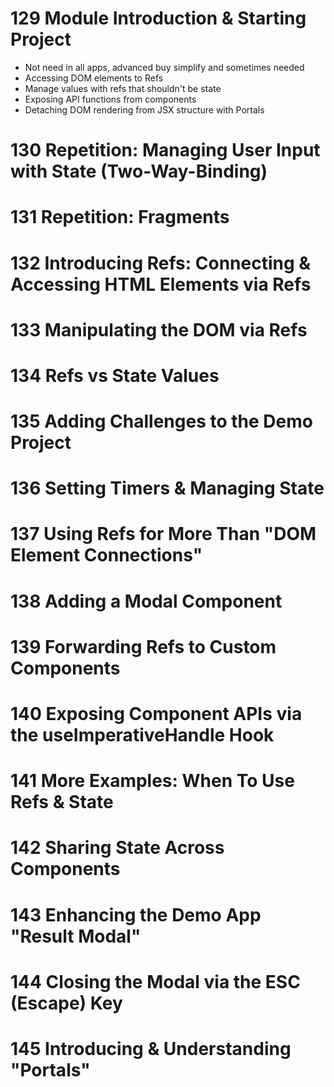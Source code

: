 # 129 Module Introduction & Starting Project

- Not need in all apps, advanced buy simplify and sometimes needed
- Accessing DOM elements to Refs
- Manage values with refs that shouldn't be state
- Exposing API functions from components
- Detaching DOM rendering from JSX structure with Portals

# 130 Repetition: Managing User Input with State (Two-Way-Binding)

# 131 Repetition: Fragments

# 132 Introducing Refs: Connecting & Accessing HTML Elements via Refs

# 133 Manipulating the DOM via Refs

# 134 Refs vs State Values

# 135 Adding Challenges to the Demo Project

# 136 Setting Timers & Managing State

# 137 Using Refs for More Than "DOM Element Connections"

# 138 Adding a Modal Component

# 139 Forwarding Refs to Custom Components

# 140 Exposing Component APIs via the useImperativeHandle Hook

# 141 More Examples: When To Use Refs & State

# 142 Sharing State Across Components

# 143 Enhancing the Demo App "Result Modal"

# 144 Closing the Modal via the ESC (Escape) Key

# 145 Introducing & Understanding "Portals"
